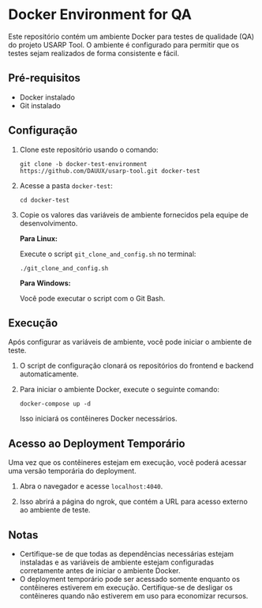 # Docker Environment for QA

Este repositório contém um ambiente Docker para testes de qualidade (QA) do projeto USARP Tool. O ambiente é configurado para permitir que os testes sejam realizados de forma consistente e fácil.

## Pré-requisitos

- Docker instalado
- Git instalado

## Configuração

1. Clone este repositório usando o comando:
   ```
   git clone -b docker-test-environment https://github.com/DAUUX/usarp-tool.git docker-test
   ```

2. Acesse a pasta `docker-test`:
   ```
   cd docker-test
   ```

3. Copie os valores das variáveis de ambiente fornecidos pela equipe de desenvolvimento.

   **Para Linux:**

   Execute o script `git_clone_and_config.sh` no terminal:
   ```
   ./git_clone_and_config.sh
   ```

   **Para Windows:**

   Você pode executar o script com o Git Bash.

## Execução

Após configurar as variáveis de ambiente, você pode iniciar o ambiente de teste.

1. O script de configuração clonará os repositórios do frontend e backend automaticamente.

2. Para iniciar o ambiente Docker, execute o seguinte comando:
   ```
   docker-compose up -d
   ```

   Isso iniciará os contêineres Docker necessários.

## Acesso ao Deployment Temporário

Uma vez que os contêineres estejam em execução, você poderá acessar uma versão temporária do deployment.

1. Abra o navegador e acesse `localhost:4040`.

2. Isso abrirá a página do ngrok, que contém a URL para acesso externo ao ambiente de teste.

## Notas

- Certifique-se de que todas as dependências necessárias estejam instaladas e as variáveis de ambiente estejam configuradas corretamente antes de iniciar o ambiente Docker.
- O deployment temporário pode ser acessado somente enquanto os contêineres estiverem em execução. Certifique-se de desligar os contêineres quando não estiverem em uso para economizar recursos.